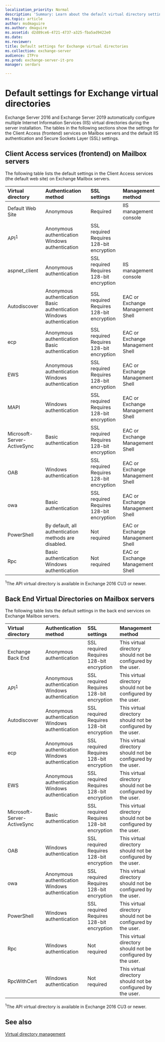 ```yaml
---
localization_priority: Normal
description: 'Summary: Learn about the default virtual directory settings on Mailbox servers in Exchange 2016 and Exchange 2019.'
ms.topic: article
author: msdmaguire
ms.author: dmaguire
ms.assetid: d2d89ce6-4721-4737-a325-fba5ad9422e0
ms.date: 
ms.reviewer: 
title: Default settings for Exchange virtual directories
ms.collection: exchange-server
audience: ITPro
ms.prod: exchange-server-it-pro
manager: serdars

---
```


# Default settings for Exchange virtual directories

Exchange Server 2016 and Exchange Server 2019 automatically configure multiple Internet Information Services (IIS) virtual directories during the server installation. The tables in the following sections show the settings for the Client Access (frontend) services on Mailbox servers and the default IIS authentication and Secure Sockets Layer (SSL) settings.

## Client Access services (frontend) on Mailbox servers

The following table lists the default settings in the Client Access services (the default web site) on Exchange Mailbox servers.

|**Virtual directory**|**Authentication method**|**SSL settings**|**Management method**|
|:-----|:-----|:-----|:-----|
|Default Web Site|Anonymous|Required|IIS management console|
|API<sup>1</sup>|Anonymous authentication <br/> Windows authentication|SSL required <br/> Requires 128-bit encryption||
|aspnet_client|Anonymous authentication|SSL required <br/> Requires 128-bit encryption|IIS management console|
|Autodiscover|Anonymous authentication <br/> Basic authentication <br/> Windows authentication|SSL required <br/> Requires 128-bit encryption|EAC or Exchange Management Shell|
|ecp|Anonymous authentication <br/> Basic authentication|SSL required <br/> Requires 128-bit encryption|EAC or Exchange Management Shell|
|EWS|Anonymous authentication <br/> Windows authentication|SSL required <br/> Requires 128-bit encryption|EAC or Exchange Management Shell|
|MAPI|Windows authentication|SSL required <br/> Requires 128-bit encryption|EAC or Exchange Management Shell|
|Microsoft-Server-ActiveSync|Basic authentication|SSL required <br/> Requires 128-bit encryption|EAC or Exchange Management Shell|
|OAB|Windows authentication|SSL required <br/> Requires 128-bit encryption|EAC or Exchange Management Shell|
|owa|Basic authentication|SSL required <br/> Requires 128-bit encryption|EAC or Exchange Management Shell|
|PowerShell|By default, all authentication methods are disabled.|Not required|EAC or Exchange Management Shell|
|Rpc|Basic authentication <br/> Windows authentication|Not required|EAC or Exchange Management Shell|

<sup>1</sup>The API virtual directory is available in Exchange 2016 CU3 or newer.

## Back End Virtual Directories on Mailbox servers

The following table lists the default settings in the back end services on Exchange Mailbox servers.

|**Virtual directory**|**Authentication method**|**SSL settings**|**Management method**|
|:-----|:-----|:-----|:-----|
|Exchange Back End|Anonymous authentication|SSL required <br/> Requires 128-bit encryption|This virtual directory should not be configured by the user.|
|API<sup>1</sup>|Anonymous authentication <br/> Windows authentication|SSL required <br/> Requires 128-bit encryption|This virtual directory should not be configured by the user.|
|Autodiscover|Anonymous authentication <br/> Windows authentication|SSL required <br/> Requires 128-bit encryption|This virtual directory should not be configured by the user.|
|ecp|Anonymous authentication <br/> Windows authentication|SSL required <br/> Requires 128-bit encryption|This virtual directory should not be configured by the user.|
|EWS|Anonymous authentication <br/> Windows authentication|SSL required <br/> Requires 128-bit encryption|This virtual directory should not be configured by the user.|
|Microsoft-Server-ActiveSync|Basic authentication|SSL required <br/> Requires 128-bit encryption|This virtual directory should not be configured by the user.|
|OAB|Windows authentication|SSL required <br/> Requires 128-bit encryption|This virtual directory should not be configured by the user.|
|owa|Anonymous authentication <br/> Windows authentication|SSL required <br/> Requires 128-bit encryption|This virtual directory should not be configured by the user.|
|PowerShell|Windows authentication|SSL required <br/> Requires 128-bit encryption|This virtual directory should not be configured by the user.|
|Rpc|Windows authentication|Not required|This virtual directory should not be configured by the user.|
|RpcWithCert|Windows authentication|Not required|This virtual directory should not be configured by the user.|

<sup>1</sup>The API virtual directory is available in Exchange 2016 CU3 or newer.

## See also

[Virtual directory management](https://technet.microsoft.com/library/ff952752(v=exchg.150).aspx)

